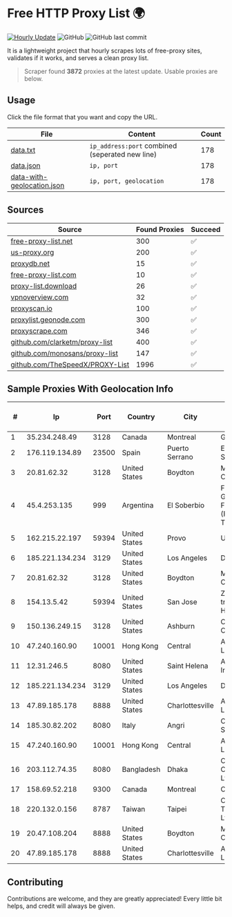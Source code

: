 
# Free HTTP Proxy List 🌍

[![Hourly Update](https://github.com/mertguvencli/http-proxy-list/actions/workflows/main.yml/badge.svg?branch=main)](https://github.com/mertguvencli/http-proxy-list/actions/workflows/main.yml)
![GitHub](https://img.shields.io/github/license/mertguvencli/http-proxy-list)
![GitHub last commit](https://img.shields.io/github/last-commit/mertguvencli/http-proxy-list)

It is a lightweight project that hourly scrapes lots of free-proxy sites, validates if it works, and serves a clean proxy list.


> Scraper found **3872** proxies at the latest update. Usable proxies are below.

## Usage

Click the file format that you want and copy the URL.


|File|Content|Count|
|----|-------|-----|
|[data.txt](https://raw.githubusercontent.com/mertguvencli/http-proxy-list/main/proxy-list/data.txt)|`ip_address:port` combined (seperated new line)|178|
|[data.json](https://raw.githubusercontent.com/mertguvencli/http-proxy-list/main/proxy-list/data.json)|`ip, port`|178|
|[data-with-geolocation.json](https://raw.githubusercontent.com/mertguvencli/http-proxy-list/main/proxy-list/data-with-geolocation.json)|`ip, port, geolocation`|178|

## Sources

|Source|Found Proxies|Succeed|
|------|-------------|-------|
|[free-proxy-list.net](https://free-proxy-list.net)|300|✅|
|[us-proxy.org](https://www.us-proxy.org)|200|✅|
|[proxydb.net](http://proxydb.net)|15|✅|
|[free-proxy-list.com](https://free-proxy-list.com/?page=&port=&type%5B%5D=http&type%5B%5D=https&up_time=0&search=Search)|10|✅|
|[proxy-list.download](https://www.proxy-list.download/HTTP)|26|✅|
|[vpnoverview.com](https://vpnoverview.com/privacy/anonymous-browsing/free-proxy-servers)|32|✅|
|[proxyscan.io](https://www.proxyscan.io)|100|✅|
|[proxylist.geonode.com](https://proxylist.geonode.com/api/proxy-list?limit=300&page=1&sort_by=lastChecked&sort_type=desc&protocols=http,https)|300|✅|
|[proxyscrape.com](https://api.proxyscrape.com/v2/?request=displayproxies&protocol=http&timeout=10000&country=all&ssl=all&anonymity=all)|346|✅|
|[github.com/clarketm/proxy-list](https://raw.githubusercontent.com/clarketm/proxy-list/master/proxy-list-raw.txt)|400|✅|
|[github.com/monosans/proxy-list](https://raw.githubusercontent.com/monosans/proxy-list/main/proxies/http.txt)|147|✅|
|[github.com/TheSpeedX/PROXY-List](https://raw.githubusercontent.com/TheSpeedX/PROXY-List/master/http.txt)|1996|✅|


## Sample Proxies With Geolocation Info

|#|Ip|Port|Country|City|Internet Service Provider|
|-|--|----|-------|----|-------------------------|
|1|35.234.248.49|3128|Canada|Montreal|Google LLC|
|2|176.119.134.89|23500|Spain|Puerto Serrano|Electro Puerto SUR SL|
|3|20.81.62.32|3128|United States|Boydton|Microsoft Corporation|
|4|45.4.253.135|999|Argentina|El Soberbio|Fernando German Fischer (FIBERNET TELECOM)|
|5|162.215.22.197|59394|United States|Provo|Unified Layer|
|6|185.221.134.234|3129|United States|Los Angeles|DediPath|
|7|20.81.62.32|3128|United States|Boydton|Microsoft Corporation|
|8|154.13.5.42|59394|United States|San Jose|Zhihua Lu trading as HostHub|
|9|150.136.249.15|3128|United States|Ashburn|Oracle Corporation|
|10|47.240.160.90|10001|Hong Kong|Central|Alibaba.com LLC|
|11|12.31.246.5|8080|United States|Saint Helena|AT&T Services, Inc.|
|12|185.221.134.234|3129|United States|Los Angeles|DediPath|
|13|47.89.185.178|8888|United States|Charlottesville|Alibaba.com LLC|
|14|185.30.82.202|8080|Italy|Angri|Connectivia S.r.l|
|15|47.240.160.90|10001|Hong Kong|Central|Alibaba.com LLC|
|16|203.112.74.35|8080|Bangladesh|Dhaka|OptiMax Communication Ltd|
|17|158.69.52.218|9300|Canada|Montreal|OVH SAS|
|18|220.132.0.156|8787|Taiwan|Taipei|Chunghwa Telecom Co., Ltd.|
|19|20.47.108.204|8888|United States|Boydton|Microsoft Corporation|
|20|47.89.185.178|8888|United States|Charlottesville|Alibaba.com LLC|



## Contributing

Contributions are welcome, and they are greatly appreciated! Every
little bit helps, and credit will always be given.

